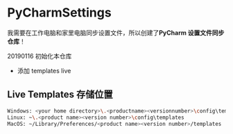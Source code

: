 # PyCharmSettings

我需要在工作电脑和家里电脑同步设置文件，所以创建了**PyCharm 设置文件同步仓库**！



20190116 初始化本仓库

- 添加 templates live 



## Live  Templates 存储位置

```sh
Windows: <your home directory>\.<productname><versionnumber>\config\templates
Linux: ~\.<product name><version number>\config\templates
MacOS: ~/Library/Preferences/<product name><version number>/templates
```

